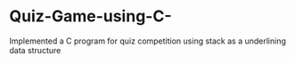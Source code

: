 # Quiz-Game-using-C-
Implemented a C program for quiz competition using stack as a underlining data structure  
